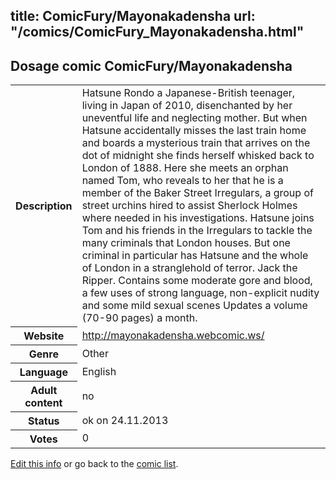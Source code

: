 title: ComicFury/Mayonakadensha
url: "/comics/ComicFury_Mayonakadensha.html"
---
Dosage comic ComicFury/Mayonakadensha
-----------------------------------------

<p id="msg"></p>
<script type="text/javascript">
if (window.location.search === '?edit_info_mail=sent_ok') {
  var elem = document.getElementById("msg");
  elem.innerHTML = 'Edited information sucessfully sent for review, which is usually done daily. Thanks!';
  elem.className = 'ok';
}
</script>
<table class="comicinfo">
<tr>
<th>Description</th><td>Hatsune Rondo a Japanese-British teenager, living in Japan of 2010, disenchanted by her uneventful life and neglecting mother. But when Hatsune accidentally misses the last train home and boards a mysterious train that arrives on the dot of midnight she finds herself whisked back to London of 1888. Here she meets an orphan named Tom, who reveals to her that he is a member of the Baker Street Irregulars, a group of street urchins hired to assist Sherlock Holmes where needed in his investigations. Hatsune joins Tom and his friends in the Irregulars to tackle the many criminals that London houses. But one criminal in particular has Hatsune and the whole of London in a stranglehold of terror. Jack the Ripper. Contains some moderate gore and blood, a few uses of strong language, non-explicit nudity and some mild sexual scenes Updates a volume (70-90 pages) a month.</td>
</tr>
<tr>
<th>Website</th><td><a href="http://mayonakadensha.webcomic.ws/">http://mayonakadensha.webcomic.ws/</a></td>
</tr>
<tr>
<th>Genre</th><td>Other</td>
</tr>
<tr>
<th>Language</th><td>English</td>
</tr>
<tr>
<th>Adult content</th><td>no</td>
</tr>
<tr>
<th>Status</th><td>ok on 24.11.2013</td>
</tr>
<tr>
<th>Votes</th><td>0</td>
</tr>
</table>

[Edit this info](ComicFury_Mayonakadensha_edit.html) or go back to the [comic list](../comic-index.html).
